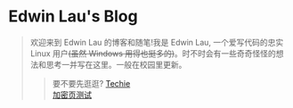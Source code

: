 # Edwin Lau's Blog

> 欢迎来到 Edwin Lau 的博客和随笔!我是 Edwin Lau, 一个爱写代码的忠实 Linux 用户~~(虽然 Windows 用得也挺多的)~~。时不时会有一些奇奇怪怪的想法和思考一并写在这里。一般在校园里更新。
> > 要不要先逛逛?
[Techie](Techie/README.md)    
[加密页测试](Techie/experiment-encryption.md)